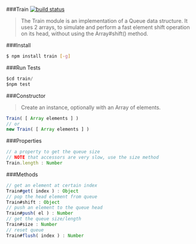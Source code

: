 ###Train 
[![build status](https://travis-ci.org/rootslab/train.png)](https://travis-ci.org/rootslab/train)
> The Train module is an implementation of a Queue data structure.
> It uses 2 arrays, to simulate and perform a fast element shift operation on its head, without using the Array#shift() method.

###Install
```bash
$ npm install train [-g]
```
###Run Tests

```javascript
$cd train/
$npm test
```

###Constructor

> Create an instance, optionally with an Array of elements. 

```javascript
Train( [ Array elements ] )
// or
new Train( [ Array elements ] )
```

###Properties

```javascript
// a property to get the queue size
// NOTE that accessors are very slow, use the size method
Train.length : Number
```

###Methods

```javascript
// get an element at certain index
Train#get( index ) : Object
// pop the head element from queue
Train#shift : Object
// push an element to the queue head
Train#push( el ) : Number
// get the queue size/length
Train#size : Number
// reset queue
Train#flush( index ) : Number
```
